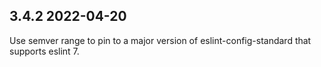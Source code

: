## 3.4.2 2022-04-20

Use semver range to pin to a major version of eslint-config-standard that supports eslint 7.
